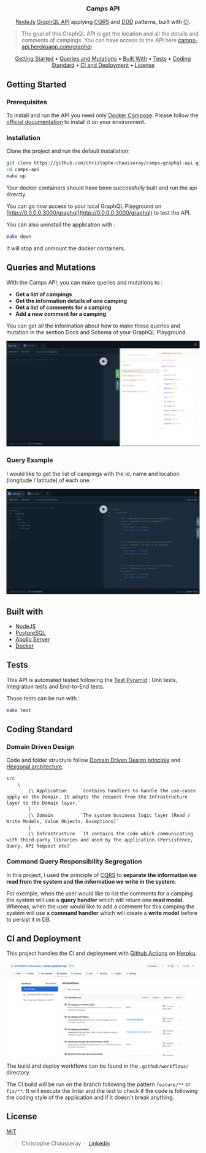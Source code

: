 <h3 align="center">
  Camps API
</h3>

<p align="center">
  <a href="https://nodejs.org/en/">NodeJs</a>
  <a href="https://graphql.org/">GraphQL API</a>
  applying <a href="https://martinfowler.com/bliki/CQRS.html">CQRS</a> and
  <a href="https://en.wikipedia.org/wiki/Domain-driven_design">DDD</a> patterns,
  built with <a href="https://en.wikipedia.org/wiki/Continuous_integration">CI</a>.
</p>

> The goal of this GraphQL API is get the location and all the details and comments of campings.
> You can have access to the API here [camps-api.herokuapp.com/graphql](https://camps-api.herokuapp.com/graphql)

<p align="center">
  <a href="#getting-started">Getting Started</a> •
  <a href="#queries-mutations">Queries and Mutations</a> •
  <a href="#built-with">Built With</a> •
  <a href="#tests">Tests</a> •
  <a href="#coding-standard">Coding Standard</a> •
  <a href="#ci-and-deployment">CI and Deployment</a> •
  <a href="#license">License</a>
</p>

## <a name="getting-started"></a> Getting Started
### Prerequisites

To install and run the API you need only [Docker Compose](docker-compose).
Please follow the [official documentation](docker-compose-install) to install it on your environment.

### Installation
Clone the project and run the default installation:

```bash
git clone https://github.com/christophe-chausseray/camps-graphql-api.git
cd camps-api
make up
```
Your docker containers should have been successfully built and run the api directly.

You can go now access to your local GraphQL Playground on [http://0.0.0.0:3000/graphql](http://0.0.0.0:3000/graphql) to test the API.

You can also uninstall the application with :
```bash
make down
```
It will stop and unmount the docker containers.

## <a name="queries-mutations"></a> Queries and Mutations

With the Camps API, you can make queries and mutations to :
- **Get a list of campings**
- **Get the information details of one camping**
- **Get a list of comments for a camping**
- **Add a new comment for  a camping**

You can get all the information about how to make those queries and mutation in the section Docs and Schema of your GraphQL Playground.

![Docs section in Playground GraphQL](./documentation/images/docs-playground-graphql.png)

### Query Example

I would like to get the list of campings with the id, name and location (longitude / latitude) of each one.

![Query Example](./documentation/images/query-example.png)

## <a name="built-with"></a> Built with

- [NodeJS](https://nodejs.org/en/)
- [PostgreSQL](https://www.postgresql.org/)
- [Apollo Server](https://www.apollographql.com/docs/apollo-server/)
- [Docker](https://www.docker.com/)

## <a name="tests"></a> Tests

This API is automated tested following the [Test Pyramid](https://martinfowler.com/articles/practical-test-pyramid.html) : Unit tests, Integration tests and End-to-End tests.

Those tests can be run with :
```bash
make test
```
## <a name="coding-standard"></a> Coding Standard

### Domain Driven Design

Code and folder structure follow [Domain Driven Design principle](https://martinfowler.com/bliki/DomainDrivenDesign.html) and [Hexgonal architecture](https://herbertograca.com/2019/06/05/reflecting-architecture-and-domain-in-code/).

    src
        \
            |\ Application     `Contains handlers to handle the use-cases apply on the Domain. It adapts the request from the Infrastructure layer to the Domain layer.`
            |
            |\ Domain          `The system business logic layer (Read / Write Models, Value Objects, Exceptions)`
            |
            |\ Infrastructure  `It contains the code which communicating with third-party libraries and used by the application.(Persistence, Query, API Request etc)`

### Command Query Responsibility Segregation

In this project, I used the principle of [CQRS](https://martinfowler.com/bliki/CQRS.html#:~:text=CQRS%20stands%20for%20Command%20Query,you%20use%20to%20read%20information.) to **separate the information we read from the system and the information we write in the system**.

For exemple, when the user would like to list the comments for a camping the system will use a **query handler** which will return one **read model**.
Whereas, when the user would like to add a comment for this camping the system will use a **command handler** which will create a **write model** before to persist it in DB.

## <a name="ci-and-deployment"></a> CI and Deployment

This project handles the CI and deployment with [Github Actions](https://github.com/features/actions) on [Heroku](https://www.heroku.com/).

![Github Actions](./documentation/images/github-actions.png)

The build and deploy workflows can be found in the `.github/workflows/` directory.

The CI build will be run on the branch following the pattern `feature/**` or `fix/**`.
It will execute the linter and the test to check if the code is following the coding style of the application and if it doesn't break anything.

## <a name="license"></a> License

[MIT](https://opensource.org/licenses/MIT)

> Christophe Chausseray &nbsp;&middot;&nbsp;
> [Linkedin](https://www.linkedin.com/in/christophe-chausseray-10672140/)


